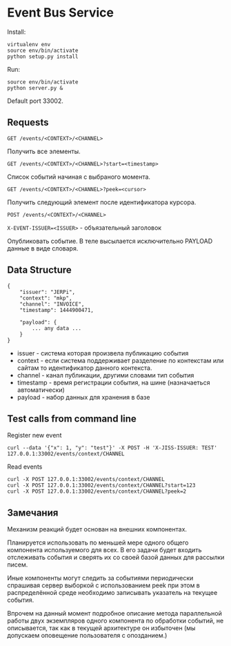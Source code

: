 Event Bus Service
=================

Install:

    virtualenv env
    source env/bin/activate
    python setup.py install

Run:

    source env/bin/activate
    python server.py &

Default port 33002.

Requests
--------

    GET /events/<CONTEXT>/<CHANNEL>

Получить все элементы.

    GET /events/<CONTEXT>/<CHANNEL>?start=<timestamp>

Список событий начиная с выбраного момента.

    GET /events/<CONTEXT>/<CHANNEL>?peek=<cursor>

Получить следующий элемент после идентификатора курсора.  

    POST /events/<CONTEXT>/<CHANNEL>

`X-EVENT-ISSUER=<ISSUER>` - объязательный заголовок

Опубликовать событие. В теле высылается исключительно PAYLOAD данные в виде словаря.

Data Structure
--------------

    {
    	"issuer": "JERPi",
    	"context": "mkp", 
    	"channel": "INVOICE", 
    	"timestamp": 1444900471,
    
    	"payload": {
    		... any data ...
    	}
    }

* issuer -  система которая произвела публикацию события
* context - если система поддерживает разделение по контекстам или сайтам то идентификатор данного контекста.
* channel - канал публикации, другими словами тип события
* timestamp - время регистрации события, на шине (назначаеться автоматически)
* payload - набор данных для хранения в базе 

Test calls from command line
----------------------------

Register new event

    curl --data '{"x": 1, "y": "test"}' -X POST -H 'X-JISS-ISSUER: TEST' 127.0.0.1:33002/events/context/CHANNEL
    
Read events

    curl -X POST 127.0.0.1:33002/events/context/CHANNEL
    curl -X POST 127.0.0.1:33002/events/context/CHANNEL?start=123
    curl -X POST 127.0.0.1:33002/events/context/CHANNEL?peek=2

Замечания
---------

Механизм реакций будет основан на внешних компонентах. 

Планируется использовать по меньшей мере одного общего компонента используемого для всех. В его задачи будет входить отслеживать события и сверять их со своей базой данных для рассылки писем. 

Иные компоненты могут следить за событиями периодически спрашивая сервер выборкой с использованием peek при этом в распределённой среде необходимо записывать указатель на текущее события.

Впрочем на данный момент подробное описание метода параллельной работы двух экземпляров одного компонента по обработки событий, не описывается, так как в текущей  архитектуре он избыточен (мы допускаем оповещение пользователя с опозданием.) 
